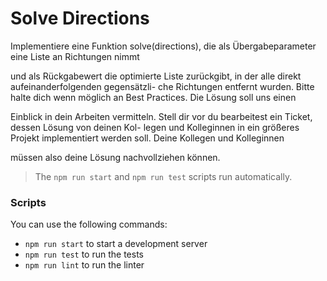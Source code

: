 # Solve Directions

Implementiere eine Funktion solve(directions), die als Übergabeparameter eine Liste an Richtungen nimmt

und als Rückgabewert die optimierte Liste zurückgibt, in der alle direkt aufeinanderfolgenden gegensätzli-
che Richtungen entfernt wurden. Bitte halte dich wenn möglich an Best Practices. Die Lösung soll uns einen

Einblick in dein Arbeiten vermitteln. Stell dir vor du bearbeitest ein Ticket, dessen Lösung von deinen Kol-
legen und Kolleginnen in ein größeres Projekt implementiert werden soll. Deine Kollegen und Kolleginnen

müssen also deine Lösung nachvollziehen können.

> The `npm run start` and `npm run test` scripts run automatically.

### Scripts

You can use the following commands:

- `npm run start` to start a development server
- `npm run test` to run the tests
- `npm run lint` to run the linter
